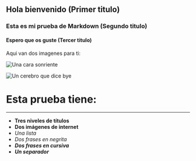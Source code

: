 ## Hola bienvenido (Primer titulo) 
### Esta es mi prueba de Markdown (Segundo titulo)
#### Espero que os guste (Tercer titulo)


Aqui van dos imagenes para ti:

![Una cara sonriente](https://img.freepik.com/vector-premium/emoji-sonriente-ojos-sonrientes-vector-sonrisa-feliz_81894-5423.jpg?w=826)


![Un cerebro que dice bye](https://img.freepik.com/vector-gratis/cerebro-sombrero-gafas-diciendo-adios-maleta-ilustracion-vectorial-plana_98292-3106.jpg?w=826&t=st=1681740372~exp=1681740972~hmac=8e1c7bc5558ddfa6f634f6d92d5d03f0ce2acf7f01d85ff2cdaaf00f560298d0)

# Esta prueba tiene:
***

* **Tres niveles de títulos**
* **Dos imágenes de internet** 
* _Una lista_
* _Dos frases en negrita_
* _**Dos frases en cursiva**_
* **_Un separador_**